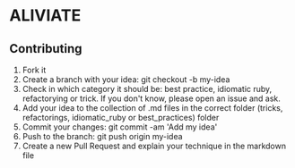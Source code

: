 # ALIVIATE


## Contributing

1. Fork it
2. Create a branch with your idea: git checkout -b my-idea
3. Check in which category it should be: best practice, idiomatic ruby, refactorying or trick. If you don't know, please open an issue and ask.
4. Add your idea to the collection of .md files in the correct folder (tricks, refactorings, idiomatic_ruby or best_practices) folder
5. Commit your changes: git commit -am 'Add my idea'
6. Push to the branch: git push origin my-idea
7. Create a new Pull Request and explain your technique in the markdown file
